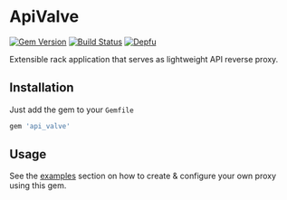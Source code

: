 # ApiValve

[![Gem Version](https://badge.fury.io/rb/api_valve.svg)](https://badge.fury.io/rb/api_valve)
[![Build Status](https://travis-ci.org/mkon/api_valve.svg?branch=master)](https://travis-ci.org/mkon/api_valve)
[![Depfu](https://badges.depfu.com/badges/1f5892cc85d02997050e0a4d077c7dc4/overview.svg)](https://depfu.com/github/mkon/api_valve?project_id=5958)

Extensible rack application that serves as lightweight API reverse proxy.

## Installation

Just add the gem to your `Gemfile`

```ruby
gem 'api_valve'
```

## Usage

See the [examples](https://github.com/mkon/api_valve/tree/master/examples) section on how to
create & configure your own proxy using this gem.

